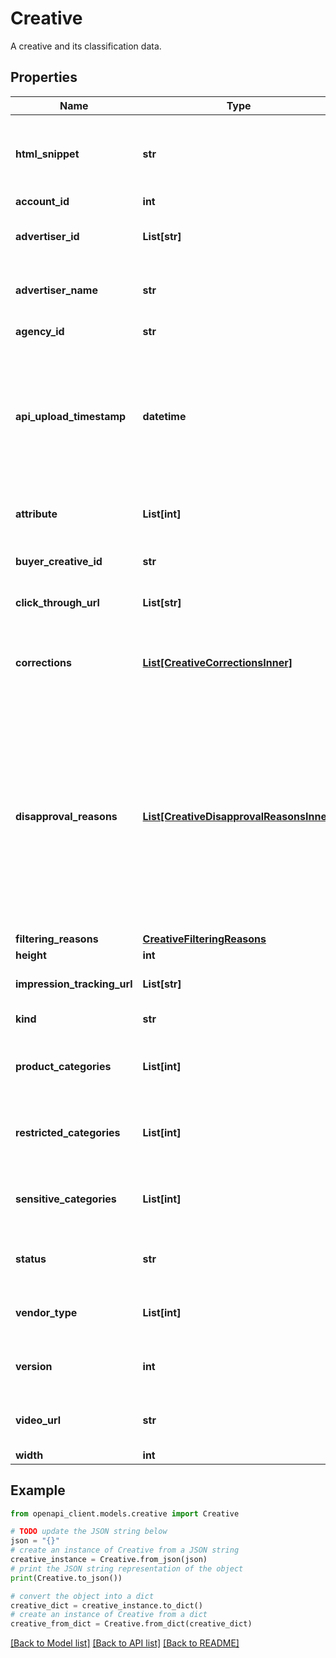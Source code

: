 # Creative

A creative and its classification data.

## Properties

Name | Type | Description | Notes
------------ | ------------- | ------------- | -------------
**html_snippet** | **str** | The HTML snippet that displays the ad when inserted in the web page. If set, videoURL should not be set. | [optional] 
**account_id** | **int** | Account id. | [optional] 
**advertiser_id** | **List[str]** | Detected advertiser id, if any. Read-only. This field should not be set in requests. | [optional] 
**advertiser_name** | **str** | The name of the company being advertised in the creative. | [optional] 
**agency_id** | **str** | The agency id for this creative. | [optional] 
**api_upload_timestamp** | **datetime** | The last upload timestamp of this creative if it was uploaded via API. Read-only. The value of this field is generated, and will be ignored for uploads. (formatted RFC 3339 timestamp). | [optional] 
**attribute** | **List[int]** | All attributes for the ads that may be shown from this snippet. | [optional] 
**buyer_creative_id** | **str** | A buyer-specific id identifying the creative in this ad. | [optional] 
**click_through_url** | **List[str]** | The set of destination urls for the snippet. | [optional] 
**corrections** | [**List[CreativeCorrectionsInner]**](CreativeCorrectionsInner.md) | Shows any corrections that were applied to this creative. Read-only. This field should not be set in requests. | [optional] 
**disapproval_reasons** | [**List[CreativeDisapprovalReasonsInner]**](CreativeDisapprovalReasonsInner.md) | The reasons for disapproval, if any. Note that not all disapproval reasons may be categorized, so it is possible for the creative to have a status of DISAPPROVED with an empty list for disapproval_reasons. In this case, please reach out to your TAM to help debug the issue. Read-only. This field should not be set in requests. | [optional] 
**filtering_reasons** | [**CreativeFilteringReasons**](CreativeFilteringReasons.md) |  | [optional] 
**height** | **int** | Ad height. | [optional] 
**impression_tracking_url** | **List[str]** | The set of urls to be called to record an impression. | [optional] 
**kind** | **str** | Resource type. | [optional] [default to 'adexchangebuyer#creative']
**product_categories** | **List[int]** | Detected product categories, if any. Read-only. This field should not be set in requests. | [optional] 
**restricted_categories** | **List[int]** | All restricted categories for the ads that may be shown from this snippet. | [optional] 
**sensitive_categories** | **List[int]** | Detected sensitive categories, if any. Read-only. This field should not be set in requests. | [optional] 
**status** | **str** | Creative serving status. Read-only. This field should not be set in requests. | [optional] 
**vendor_type** | **List[int]** | All vendor types for the ads that may be shown from this snippet. | [optional] 
**version** | **int** | The version for this creative. Read-only. This field should not be set in requests. | [optional] 
**video_url** | **str** | The url to fetch a video ad. If set, HTMLSnippet should not be set. | [optional] 
**width** | **int** | Ad width. | [optional] 

## Example

```python
from openapi_client.models.creative import Creative

# TODO update the JSON string below
json = "{}"
# create an instance of Creative from a JSON string
creative_instance = Creative.from_json(json)
# print the JSON string representation of the object
print(Creative.to_json())

# convert the object into a dict
creative_dict = creative_instance.to_dict()
# create an instance of Creative from a dict
creative_from_dict = Creative.from_dict(creative_dict)
```
[[Back to Model list]](../README.md#documentation-for-models) [[Back to API list]](../README.md#documentation-for-api-endpoints) [[Back to README]](../README.md)


